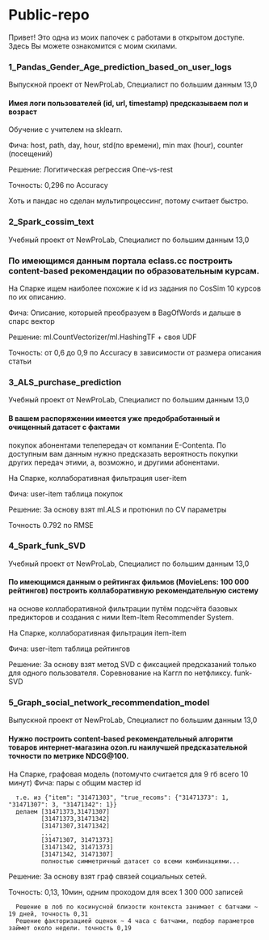 # Public-repo

Привет! Это одна из моих папочек с работами в открытом доступе.
Здесь Вы можете ознакомится с моим скилами.

### 1_Pandas_Gender_Age_prediction_based_on_user_logs
  Выпускной проект от NewProLab, Специалист по большим данным 13,0
  
####  Имея логи пользователей (id, url, timestamp) предсказываем пол и возраст
  
  Обучение с учителем на sklearn.
  
  Фича: host, path, day, hour, std(по времени), min max (hour), counter (посещений)
  
  Решение: Логитическая регрессия One-vs-rest
  
  Точность: 0,296 по Accuracy
  
  Хоть и пандас но сделан мультипроцессинг, потому считает быстро.
  
### 2_Spark_cossim_text
  Учебный проект от NewProLab, Специалист по большим данным 13,0
  
###  По имеющимся данным портала eclass.cc построить content-based рекомендации по образовательным курсам.
  
  На Спарке ищем наиболее похожие к id из задания по CosSim 10 курсов по их описанию.
  
  Фича: Описание, которыей преобразуем в BagOfWords и дальше в спарс вектор
  
  Решение: ml.CountVectorizer/ml.HashingTF + своя UDF
  
  Точность: от 0,6 до 0,9 по Accuracy в зависимости от размера описания статьи
  
### 3_ALS_purchase_prediction
  Учебный проект от NewProLab, Специалист по большим данным 13,0
  
####  В вашем распоряжении имеется уже предобработанный и очищенный датасет с фактами
  покупок абонентами телепередач от компании E-Contenta. По доступным вам данным нужно предсказать вероятность покупки других передач этими, 
  а, возможно, и другими абонентами.
  
  На Спарке, коллаборативная фильтрация user-item
  
  Фича: user-item таблица покупок
  
  Решение: За основу взят ml.ALS и протюнил по CV параметры
  
  Точность 0.792 по RMSE
  
### 4_Spark_funk_SVD  
  Учебный проект от NewProLab, Специалист по большим данным 13,0
  
####  По имеющимся данным о рейтингах фильмов (MovieLens: 100 000 рейтингов) построить коллаборативную рекомендательную систему 
  на основе коллаборативной фильтрации путём подсчёта базовых предикторов и создания с ними Item-Item Recommender System.
  
  На Спарке, коллаборативная фильтрация item-item
  
  Фича: user-item таблица рейтингов
  
  Решение: За основу взят метод SVD с фиксацией предсказаний только для одного пользователя. 
           Соревнование на Каггл по нетфликсу. funk-SVD

### 5_Graph_social_network_recommendation_model
  Выпускной проект от NewProLab, Специалист по большим данным 13,0
  
####  Нужно построить content-based рекомендательный алгоритм товаров интернет-магазина ozon.ru наилучшей предсказательной точности по метрике NDCG@100.
  
  На Спарке, графовая модель (потомучто считается для 9 гб всего 10 минут)
  Фича: пары c общим мастер id 
  ```
    т.е. из {"item": "31471303", "true_recoms": {"31471373": 1, "31471307": 3, "31471342": 1}}
    делаем [31471373,31471307]
           [31471373,31471342]
           [31471307,31471342]
           ...
           [31471307, 31471373]
           [31471342, 31471373]
           [31471342, 31471307]
           полностью симметричный датасет со всеми комбинациями...
  ```         
  Решение: За основу взят граф связей социальных сетей.
  
  Точность: 0,13, 10мин, одним проходом для всех 1 300 000 записей
  ```
    Решение в лоб по косинусной близости контекста занимает с батчами ~ 19 дней, точность 0,31 
    Решение факторизацией оценок ~ 4 часа с батчами, подбор параметров займет около недели. точность 0,19
  ```  

    
